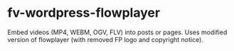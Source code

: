 fv-wordpress-flowplayer
=======================

Embed videos (MP4, WEBM, OGV, FLV) into posts or pages. Uses modified version of flowplayer (with removed FP logo and copyright notice).